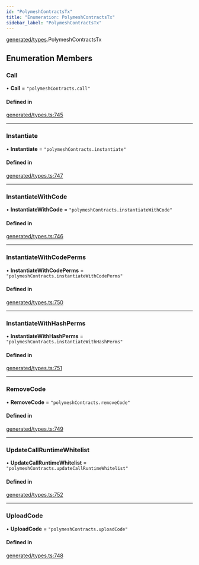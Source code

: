 ```yaml
---
id: "PolymeshContractsTx"
title: "Enumeration: PolymeshContractsTx"
sidebar_label: "PolymeshContractsTx"
---
```


[generated/types](../../../../modules/Generated/Types/Types.md).PolymeshContractsTx

## Enumeration Members

### Call

• **Call** = ``"polymeshContracts.call"``

#### Defined in

[generated/types.ts:745](https://github.com/PolymeshAssociation/polymesh-sdk/blob/372a67e5d/src/generated/types.ts#L745)

___

### Instantiate

• **Instantiate** = ``"polymeshContracts.instantiate"``

#### Defined in

[generated/types.ts:747](https://github.com/PolymeshAssociation/polymesh-sdk/blob/372a67e5d/src/generated/types.ts#L747)

___

### InstantiateWithCode

• **InstantiateWithCode** = ``"polymeshContracts.instantiateWithCode"``

#### Defined in

[generated/types.ts:746](https://github.com/PolymeshAssociation/polymesh-sdk/blob/372a67e5d/src/generated/types.ts#L746)

___

### InstantiateWithCodePerms

• **InstantiateWithCodePerms** = ``"polymeshContracts.instantiateWithCodePerms"``

#### Defined in

[generated/types.ts:750](https://github.com/PolymeshAssociation/polymesh-sdk/blob/372a67e5d/src/generated/types.ts#L750)

___

### InstantiateWithHashPerms

• **InstantiateWithHashPerms** = ``"polymeshContracts.instantiateWithHashPerms"``

#### Defined in

[generated/types.ts:751](https://github.com/PolymeshAssociation/polymesh-sdk/blob/372a67e5d/src/generated/types.ts#L751)

___

### RemoveCode

• **RemoveCode** = ``"polymeshContracts.removeCode"``

#### Defined in

[generated/types.ts:749](https://github.com/PolymeshAssociation/polymesh-sdk/blob/372a67e5d/src/generated/types.ts#L749)

___

### UpdateCallRuntimeWhitelist

• **UpdateCallRuntimeWhitelist** = ``"polymeshContracts.updateCallRuntimeWhitelist"``

#### Defined in

[generated/types.ts:752](https://github.com/PolymeshAssociation/polymesh-sdk/blob/372a67e5d/src/generated/types.ts#L752)

___

### UploadCode

• **UploadCode** = ``"polymeshContracts.uploadCode"``

#### Defined in

[generated/types.ts:748](https://github.com/PolymeshAssociation/polymesh-sdk/blob/372a67e5d/src/generated/types.ts#L748)
